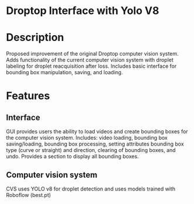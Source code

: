 # Droptop Interface with Yolo V8

# Description 
  Proposed improvement of the original Droptop computer vision system. Adds functionality of the current computer vision system with droplet labeling for droplet reacquisition after loss. Includes basic interface for bounding box manipulation, saving, and loading.   

# Features
  ## Interface 
  GUI provides users the ability to load videos and create bounding boxes for the computer vision system. Includes: video loading, bounding box saving/loading, bounding box processing, setting attributes bounding box type (curve or straight) and direction, clearing of bounding boxes, and undo. Provides a section to display all bounding boxes. 
  ## Computer vision system 
  CVS uses YOLO v8 for droplet detection and uses models trained with Roboflow (best.pt) 
  
